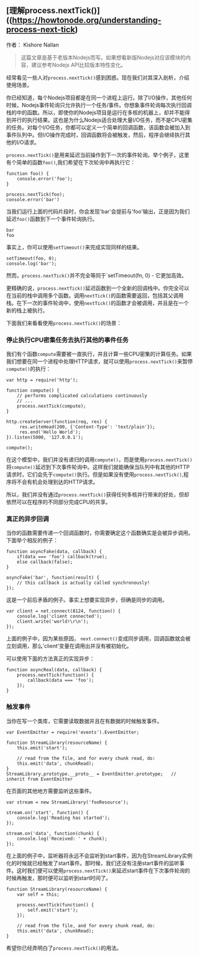 ## [理解process.nextTick()]((https://howtonode.org/understanding-process-next-tick)

作者： Kishore Nallan
> 这篇文章是基于老版本Nodejs而写。如果想看新版Nodejs对应该模块的内容，建议参考Nodejs API比较版本特性变化。

经常看见一些人对`process.nextTick()`感到困惑。现在我们对其深入剖析，介绍使用场景。

你已经知道，每个Nodejs项目都是在同一个进程上运行。除了I/O操作，其他任何时候，Nodejs事件轮询只允许执行一个任务/事件。你想象事件轮询每次执行回调栈的中的函数。所以，即使你的Nodejs项目是运行在多核的机器上，却并不能得到并行的执行结果。这也是为什么Nodejs适合处理大量I/O任务，而不是CPU密集的任务。对每个I/O任务，你都可以定义一个简单的回调函数，该函数会被加入到事件队列中。但I/O操作完成时，回调函数将会被触发，然后，程序会继续执行其他的I/O请求。

`process.nextTick()`是用来延迟当前操作到下一次的事件轮询。举个例子，这里有个简单的函数`foo()`,我们希望在下次轮询中再执行它： 

```
function foo() {
    console.error('foo');
}

process.nextTick(foo);
console.error('bar')
```

当我们运行上面的代码片段时，你会发现'bar'会提前与'foo'输出，正是因为我们延迟`foo()`函数到下一个事件轮询执行。

```
bar
foo
```

事实上，你可以使用`setTimeout()`来完成实现同样的结果。

```
setTimeout(foo, 0);
console.log('bar');
```
然而，`process.nextTick()`并不完全等同于`setTimeout(fn, 0) - 它更加高效。

更精确的说，`process.nextTick()`延迟函数到一个全新的回调栈中。你完全可以在当前的栈中调用多个函数。调用`nextTick()`的函数需要返回，包括其父调用栈。在下一次的事件轮询中，使用`nextTick()`的函数才会被调用，并且是在一个新的栈上被执行。 

下面我们来看看使用`process.nextTick()`的场景： 

### 停止执行CPU密集任务去执行其他的事件任务

我们有个函数`compute`需要被一直执行，并且计算一些CPU密集的计算任务。如果我们想要在同一个进程中处理HTTP请求，就可以使用`process.nextTick()`来暂停`compute()`的执行：

```
var http = require('http');

function compute() {
    // performs complicated calculations continuously
    // ...
    process.nextTick(compute);
}

http.createServer(function(req, res) {
     res.writeHead(200, {'Content-Type': 'text/plain'});
     res.end('Hello World');
}).listen(5000, '127.0.0.1');

compute();
```
在这个模型中，我们并没有递归的调用`compute()`，而是使用`process.nextTick()`将`compute()`延迟到下次事件轮询中。这样我们就能确保当队列中有其他的HTTP请求时，它们会先于`compute()`执行。但是如果没有使用`process.nextTick()`,程序将不会有机会处理到达的HTTP请求。

所以，我们并没有通过`process.nextTick()`获得任何多核并行带来的好处，但却依然可以在程序的不同部分完成CPU的共享。

### 真正的异步回调

当你的函数需要传递一个回调函数时，你需要确定这个函数确实是会被异步调用。下面举个相反的例子： 

```
function asyncFake(data, callback) {        
    if(data === 'foo') callback(true);
    else callback(false);
}

asyncFake('bar', function(result) {
    // this callback is actually called synchronously!
});
```
这是一个前后矛盾的例子。事实上想要实现异步，但确是同步的调用。 

```
var client = net.connect(8124, function() { 
    console.log('client connected');
    client.write('world!\r\n');
});
```

上面的例子中，因为某些原因， `next.connect()`变成同步调用，回调函数就会被立刻调用，那么'client'变量在调用出并没有被初始化。

可以使用下面的方法真正的实现异步： 

```
function asyncReal(data, callback) {
    process.nextTick(function() {
        callback(data === 'foo');       
    });
}
```

### 触发事件

当你在写一个类库，它需要读取数据并且在有数据的时候触发事件。

```
var EventEmitter = require('events').EventEmitter;

function StreamLibrary(resourceName) { 
    this.emit('start');

    // read from the file, and for every chunk read, do:        
    this.emit('data', chunkRead);       
}
StreamLibrary.prototype.__proto__ = EventEmitter.prototype;   // inherit from EventEmitter
```

在页面的其他地方需要监听这些事件。

```
var stream = new StreamLibrary('fooResource');

stream.on('start', function() {
    console.log('Reading has started');
});

stream.on('data', function(chunk) {
    console.log('Received: ' + chunk);
});
```

在上面的例子中，监听器将永远不会监听到start事件，因为在StreamLibrary实例化的时候就已经触发了start事件。那时候，我们还没有注册start事件的监听事件。这时我们便可以使用`process.nextTick()`来延迟start事件在下次事件轮询的时候再触发，那时便可以监听到start时间了。

```
function StreamLibrary(resourceName) {      
    var self = this;

    process.nextTick(function() {
        self.emit('start');
    });

    // read from the file, and for every chunk read, do:        
    this.emit('data', chunkRead);       
}
```

希望你已经弄明白了`process.nextTick()`的用法。
